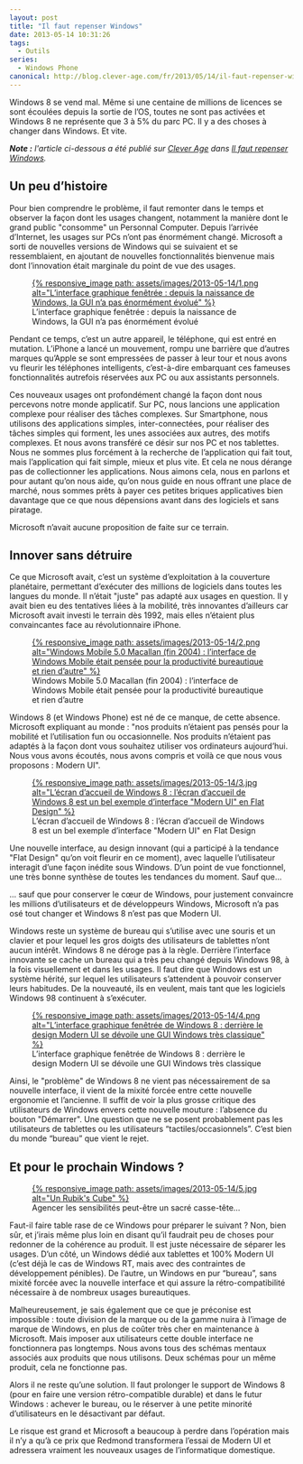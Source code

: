 ```yaml
---
layout: post
title: "Il faut repenser Windows"
date: 2013-05-14 10:31:26
tags:
  - Outils
series:
  - Windows Phone
canonical: http://blog.clever-age.com/fr/2013/05/14/il-faut-repenser-windows/
---
```


Windows 8 se vend mal. Même si une centaine de millions de licences se sont écoulées depuis la sortie de l’OS, toutes ne sont pas activées et Windows 8 ne représente que 3 à 5% du parc PC. Il y a des choses à changer dans Windows. Et vite.

<!-- more -->

<em class="canonical">**Note&nbsp;:** l'article ci-dessous a été publié sur [Clever Age](http://www.clever-age.com/fr/) dans [Il faut repenser Windows](http://blog.clever-age.com/fr/2013/05/14/il-faut-repenser-windows/).</em>

## Un peu d’histoire

Pour bien comprendre le problème, il faut remonter dans le temps et observer la façon dont les usages changent, notamment la manière dont le grand public "consomme" un Personnal Computer. Depuis l’arrivée d’Internet, les usages sur PCs n’ont pas énormément changé. Microsoft a sorti de nouvelles versions de Windows qui se suivaient et se ressemblaient, en ajoutant de nouvelles fonctionnalités bienvenue mais dont l’innovation était marginale du point de vue des usages.

<figure>
<a data-featherlight="image" href="/assets/images/2013-05-14/1.png" title="Voir en plus grand">
      {% responsive_image path: assets/images/2013-05-14/1.png alt="L’interface graphique fenêtrée&nbsp;: depuis la naissance de Windows, la GUI n’a pas énormément évolué" %}
  </a>
  <figcaption>L’interface graphique fenêtrée&nbsp;: depuis la naissance de Windows, la GUI n’a pas énormément évolué</figcaption>
</figure>

Pendant ce temps, c’est un autre appareil, le téléphone, qui est entré en mutation. L’iPhone a lancé un mouvement, rompu une barrière que d’autres marques qu’Apple se sont empressées de passer à leur tour et nous avons vu fleurir les téléphones intelligents, c’est-à-dire embarquant ces fameuses fonctionnalités autrefois réservées aux PC ou aux assistants personnels.

Ces nouveaux usages ont profondément changé la façon dont nous percevons notre monde applicatif. Sur PC, nous lancions une application complexe pour réaliser des tâches complexes. Sur Smartphone, nous utilisons des applications simples, inter-connectées, pour réaliser des tâches simples qui forment, les unes associées aux autres, des motifs complexes. Et nous avons transféré ce désir sur nos PC et nos tablettes. Nous ne sommes plus forcément à la recherche de l’application qui fait tout, mais l’application qui fait simple, mieux et plus vite. Et cela ne nous dérange pas de collectionner les applications. Nous aimons cela, nous en parlons et pour autant qu’on nous aide, qu’on nous guide en nous offrant une place de marché, nous sommes prêts à payer ces petites briques applicatives bien davantage que ce que nous dépensions avant dans des logiciels et sans piratage.

Microsoft n’avait aucune proposition de faite sur ce terrain.

## Innover sans détruire

Ce que Microsoft avait, c’est un système d’exploitation à la couverture planétaire, permettant d’exécuter des millions de logiciels dans toutes les langues du monde. Il n’était "juste" pas adapté aux usages en question. Il y avait bien eu des tentatives liées à la mobilité, très innovantes d’ailleurs car Microsoft avait investi le terrain dès 1992, mais elles n’étaient plus convaincantes face au révolutionnaire iPhone.

<figure>
  <a data-featherlight="image" href="/assets/images/2013-05-14/2.png" title="Voir en plus grand">
    {% responsive_image path: assets/images/2013-05-14/2.png alt="Windows Mobile 5.0 Macallan (fin 2004)&nbsp;: l’interface de Windows Mobile était pensée pour la productivité bureautique et rien d’autre" %}
  </a>
  <figcaption>Windows Mobile 5.0 Macallan (fin 2004)&nbsp;: l’interface de Windows Mobile était pensée pour la productivité bureautique et rien d’autre</figcaption>
</figure>

Windows 8 (et Windows Phone) est né de ce manque, de cette absence. Microsoft expliquant au monde&nbsp;: "nos produits n’étaient pas pensés pour la mobilité et l’utilisation fun ou occasionnelle. Nos produits n’étaient pas adaptés à la façon dont vous souhaitez utiliser vos ordinateurs aujourd’hui. Nous vous avons écoutés, nous avons compris et voilà ce que nous vous proposons&nbsp;: Modern UI".

<figure>
  <a data-featherlight="image" href="/assets/images/2013-05-14/3.jpg" title="Voir en plus grand">
    {% responsive_image path: assets/images/2013-05-14/3.jpg alt="L’écran d’accueil de Windows 8&nbsp;: l’écran d’accueil de Windows 8 est un bel exemple d’interface &quot;Modern UI&quot; en Flat Design" %}
  </a>
  <figcaption>L’écran d’accueil de Windows 8&nbsp;: l’écran d’accueil de Windows 8 est un bel exemple d’interface "Modern UI" en Flat Design</figcaption>
</figure>

Une nouvelle interface, au design innovant (qui a participé à la tendance "Flat Design" qu’on voit fleurir en ce moment), avec laquelle l’utilisateur interagit d’une façon inédite sous Windows. D’un point de vue fonctionnel, une très bonne synthèse de toutes les tendances du moment. Sauf que…

… sauf que pour conserver le cœur de Windows, pour justement convaincre les millions d’utilisateurs et de développeurs Windows, Microsoft n’a pas osé tout changer et Windows 8 n’est pas que Modern UI.

Windows reste un système de bureau qui s’utilise avec une souris et un clavier et pour lequel les gros doigts des utilisateurs de tablettes n’ont aucun intérêt. Windows 8 ne déroge pas à la règle. Derrière l’interface innovante se cache un bureau qui a très peu changé depuis Windows 98, à la fois visuellement et dans les usages. Il faut dire que Windows est un système hérité, sur lequel les utilisateurs s’attendent à pouvoir conserver leurs habitudes. De la nouveauté, ils en veulent, mais tant que les logiciels Windows 98 continuent à s’exécuter.

<figure>
  <a data-featherlight="image" href="/assets/images/2013-05-14/4.png" title="Voir en plus grand">
    {% responsive_image path: assets/images/2013-05-14/4.png alt="L’interface graphique fenêtrée de Windows 8&nbsp;: derrière le design Modern UI se dévoile une GUI Windows très classique" %}
  </a>
  <figcaption>L’interface graphique fenêtrée de Windows 8&nbsp;: derrière le design Modern UI se dévoile une GUI Windows très classique</figcaption>
</figure>

Ainsi, le "problème" de Windows 8 ne vient pas nécessairement de sa nouvelle interface, il vient de la mixité forcée entre cette nouvelle ergonomie et l’ancienne. Il suffit de voir la plus grosse critique des utilisateurs de Windows envers cette nouvelle mouture&nbsp;: l’absence du bouton "Démarrer". Une question que ne se posent probablement pas les utilisateurs de tablettes ou les utilisateurs “tactiles/occasionnels”. C’est bien du monde “bureau” que vient le rejet.

## Et pour le prochain Windows&nbsp;?

<figure>
  <a data-featherlight="image" href="/assets/images/2013-05-14/5.jpg" title="Voir en plus grand">
    {% responsive_image path: assets/images/2013-05-14/5.jpg alt="Un Rubik's Cube" %}
  </a>
  <figcaption>Agencer les sensibilités peut-être un sacré casse-tête…</figcaption>
</figure>

Faut-il faire table rase de ce Windows pour préparer le suivant&nbsp;? Non, bien sûr, et j’irais même plus loin en disant qu’il faudrait peu de choses pour redonner de la cohérence au produit. Il est juste nécessaire de séparer les usages. D’un côté, un Windows dédié aux tablettes et 100% Modern UI (c’est déjà le cas de Windows RT, mais avec des contraintes de développement pénibles). De l’autre, un Windows en pur “bureau”, sans mixité forcée avec la nouvelle interface et qui assure la rétro-compatibilité nécessaire à de nombreux usages bureautiques.

Malheureusement, je sais également que ce que je préconise est impossible&nbsp;: toute division de la marque ou de la gamme nuira à l’image de marque de Windows, en plus de coûter très cher en maintenance à Microsoft. Mais imposer aux utilisateurs cette double interface ne fonctionnera pas longtemps. Nous avons tous des schémas mentaux associés aux produits que nous utilisons. Deux schémas pour un même produit, cela ne fonctionne pas.

Alors il ne reste qu’une solution. Il faut prolonger le support de Windows 8 (pour en faire une version rétro-compatible durable) et dans le futur Windows&nbsp;: achever le bureau, ou le réserver à une petite minorité d’utilisateurs en le désactivant par défaut.

Le risque est grand et Microsoft a beaucoup à perdre dans l’opération mais il n’y a qu’à ce prix que Redmond transformera l’essai de Modern UI et adressera vraiment les nouveaux usages de l’informatique domestique.
